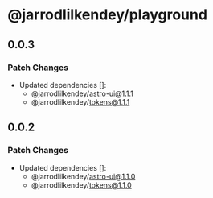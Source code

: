 # @jarrodlilkendey/playground

## 0.0.3

### Patch Changes

- Updated dependencies []:
  - @jarrodlilkendey/astro-ui@1.1.1
  - @jarrodlilkendey/tokens@1.1.1

## 0.0.2

### Patch Changes

- Updated dependencies []:
  - @jarrodlilkendey/astro-ui@1.1.0
  - @jarrodlilkendey/tokens@1.1.0
